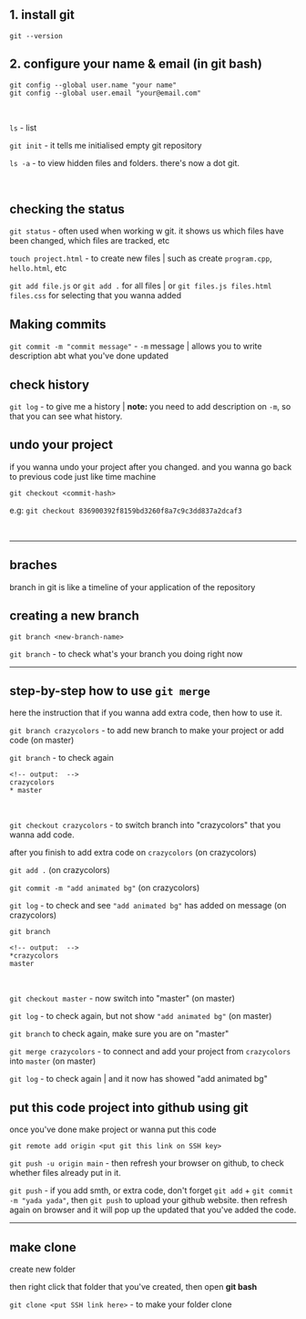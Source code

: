 ## 1. install git
`git --version`
<br>

## 2. configure your name & email (in git bash)

```
git config --global user.name "your name"
git config --global user.email "your@email.com"
```
<br>

`ls` - list 

`git init` - it tells me initialised empty git repository

`ls -a` - to view hidden files and folders. there's now a dot git. 

<br>

## checking the status
`git status` - often used when working w git. it shows us which files have been changed, which files are tracked, etc

`touch project.html` - to create new files | such as create `program.cpp`, `hello.html`, etc

`git add file.js` or `git add .` for all files | or `git files.js files.html files.css` for selecting that you wanna added
<br>

## Making commits
`git commit -m "commit message"` - `-m` message | allows you to write description abt what you've done updated
<br>

## check history

`git log` - to give me a history | **note:** you need to add description on `-m`, so that you can see what history. 
<br>

## undo your project

if you wanna undo your project after you changed. and you wanna go back to previous code just like time machine

`git checkout <commit-hash>` 

e.g: `git checkout 836900392f8159bd3260f8a7c9c3dd837a2dcaf3`

<br>

-----------

## braches
branch in git is like a timeline of your application of the repository
<br>

## creating a new branch
`git branch <new-branch-name>`

`git branch` - to check what's your branch you doing right now

---------

## step-by-step how to use `git merge`

here the instruction that if you wanna add extra code, then how to use it. 


`git branch crazycolors` - to add new branch to make your project or add code (on master)

`git branch` - to check again

```
<!-- output:  -->
crazycolors
* master
```
<br>

`git checkout crazycolors` - to switch branch into "crazycolors" that you wanna add code.

after you finish to add extra code on `crazycolors`  (on crazycolors)

`git add .` (on crazycolors)

`git commit -m "add animated bg"` (on crazycolors)

`git log` - to check and see `"add animated bg"` has added on message (on crazycolors)

`git branch` 

```
<!-- output:  -->
*crazycolors
master
```
<br>

`git checkout master` - now switch into "master" (on master)

`git log` - to check again, but not show `"add animated bg"` (on master)

`git branch` to check again, make sure you are on "master"

`git merge crazycolors` - to connect and add your project from `crazycolors` into `master` (on master)

`git log` - to check again | and it now has showed "add animated bg"


## put this code project into github using git

once you've done make project or wanna put this code 

`git remote add origin <put git this link on SSH key>`

`git push -u origin main` - then refresh your browser on github, to check whether files already put in it.

`git push` - if you add smth, or extra code, don't forget `git add` + `git commit -m "yada yada"`, then `git push` to upload your github website. then refresh again on browser and it will pop up the updated that you've added the code.

-----

## make clone

create new folder 

then right click that folder that you've created, then open **git bash**

`git clone <put SSH link here>` - to make your folder clone








